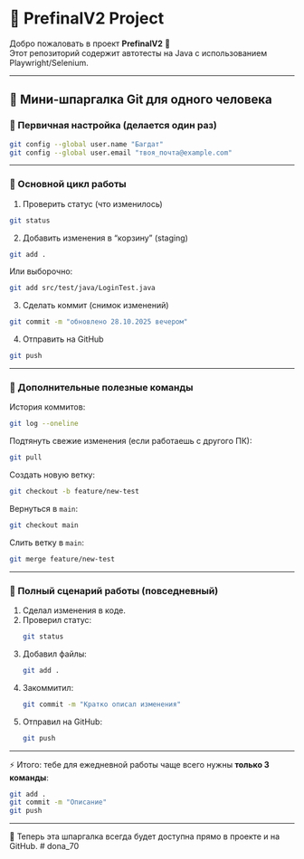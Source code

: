 # 📘 PrefinalV2 Project

Добро пожаловать в проект **PrefinalV2** 🚀  
Этот репозиторий содержит автотесты на Java с использованием Playwright/Selenium.  

---

## 🚀 Мини-шпаргалка Git для одного человека

### 🔹 Первичная настройка (делается один раз)
```bash
git config --global user.name "Багдат"
git config --global user.email "твоя_почта@example.com"
```

---

### 🔹 Основной цикл работы

1. Проверить статус (что изменилось)
```bash
git status
```

2. Добавить изменения в “корзину” (staging)
```bash
git add .
```
Или выборочно:
```bash
git add src/test/java/LoginTest.java
```

3. Сделать коммит (снимок изменений)
```bash
git commit -m "обновлено 28.10.2025 вечером"
```

4. Отправить на GitHub
```bash
git push
```

---

### 🔹 Дополнительные полезные команды

История коммитов:
```bash
git log --oneline
```

Подтянуть свежие изменения (если работаешь с другого ПК):
```bash
git pull
```

Создать новую ветку:
```bash
git checkout -b feature/new-test
```
Вернуться в `main`:
```bash
git checkout main
```
Слить ветку в `main`:
```bash
git merge feature/new-test
```

---

### 🔹 Полный сценарий работы (повседневный)
1. Сделал изменения в коде.  
2. Проверил статус:
   ```bash
   git status
   ```
3. Добавил файлы:
   ```bash
   git add .
   ```
4. Закоммитил:
   ```bash
   git commit -m "Кратко описал изменения"
   ```
5. Отправил на GitHub:
   ```bash
   git push
   ```

---

⚡ Итого: тебе для ежедневной работы чаще всего нужны **только 3 команды**:  
```bash
git add .
git commit -m "Описание"
git push
```

---

📌 Теперь эта шпаргалка всегда будет доступна прямо в проекте и на GitHub.
#   d o n a _ 7 0 
 
 